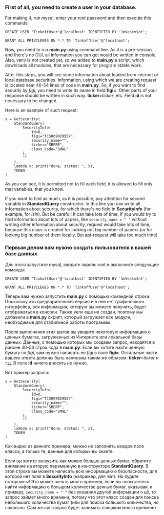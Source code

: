 ### First of all, you need to create a user in your database.
For making it, run mysql, enter your root password and then execute this commands:

```
CREATE USER 'TinkoffUser'@'localhost' IDENTIFIED BY '1nVestm$nt';
```

```
GRANT ALL PRIVILEGES ON *.* TO 'TinkoffUser'@'localhost';
```

Now, you need to run __main.py__ using command line. As it is a pre-version and there's no GUI, all information you can
get would be written in console. Also, venv is not created yet, so we added to __main.py__ a script, which 
downloads all modules, that are necessary for program stable work. 

After this steps, you will see some information about loaded from internet or local database securities. Information, 
using which we are creating request is located near 40-54 lines of code in __main.py__. So, if you want to find security 
by _figi_, you need to write its name in field __figi=__. Other parts of your response should be written in such way. 
__ticker__=_ticker_, etc. Field __id__ is not necessary to be changed.

Here is an example of such request:

```
s = GetSecurity(
    StandardQuery(
        SecurityInfo(
            id=0,
            figi="TCS009029557",
            security_name="",
            ticker="SBERP",
            class_code="SMAL"
        ),
        ""
    ),
    lambda x: print("done, status: ", x),
    TOKEN
)
```

As you can see, it is permitted not to fill each field, it is allowed to fill only that variables, that you 
know.


If you want to find as much, as it is possible, pay attention for second variable in __StandardQuery__ constructor.
In this line you can write all information about security, for which there's no field in __SecurityInfo__ (for example, 
for _isin_). But be careful! It can take lots of time, if you would try to find information about lots of papers, like 
`security_name = " "` without writing other information about security, request would take lots of time, because this class 
is created for looking not big number of papers (or for looking big number of them locally. But api-request will take too much time)


### Первым делом вам нужно создать пользователя в вашей базе данных.
Для этого запустите mysql, введите пароль root и выполните следующие команды:

```
CREATE USER 'TinkoffUser'@'localhost' IDENTIFIED BY '1nVestm$nt';
```

```
GRANT ALL PRIVILEGES ON *.* TO 'TinkoffUser'@'localhost';
```

Теперь вам нужно запустить __main.py__ с помощью командной строки. Поскольку это предварительная версия и в ней нет графического интерфейса, вся информация, которую вы можете получить, будет отображаться в консоли. Также venv еще не создан, поэтому мы добавили в __main.py__ скрипт, который
загружает все модули, необходимые для стабильной работы программы.

После выполнения этих шагов вы увидите некоторую информацию о ценных бумагах, загруженных из Интернета или локальной базы данных. Данные,
с помощью которых мы создаем запрос, находятся в районе 40-54 строк кода в __main.py__. Если вы хотите найти ценную бумагу по
_figi_, вам нужно написать ее _figi_ в поле __figi=__. Остальные части вашего ответа должны быть написаны таким же образом.
__ticker__=_ticker_ и т.д. В поле __id__ ничего вносить не нужно.

Вот пример запроса:

```
s = GetSecurity(
    StandardQuery(
        SecurityInfo(
            id=0,
            figi="TCS009029557",
            security_name="",
            ticker="SBERP",
            class_code="SMAL"
        ),
        ""
    ),
    lambda x: print("done, status: ", x),
    TOKEN
)
```

Как видно из данного примера, можно не заполнять каждое поле класса, а только те, данные для которых вы знаете.

Если вы хотите загрузить как можно больше ценных бумаг, обратите внимание на вторую переменную в конструкторе __StandardQuery__.
В этой строке вы можете написать всю информацию о безопасности, для которой нет поля в __SecurityInfo__ (например,
для _isin_). Но будьте осторожны! Это может занять много времени, если вы попытаетесь найти информацию о большом количестве ценных бумаг, указывая, к примеру, `security_name = " "` без указания другой информации о цб, то запрос займет много времени, потому что этот класс
создан для поиска небольшого количества бумаг (или для поиска большого количества, но локально. Сам же api-запрос будет занимать слишком много времени)
